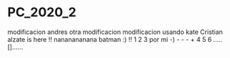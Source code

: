 # PC_2020_2
modificacion andres
otra modificacion
modificacion usando kate
Cristian alzate is here !!
nananananana batman :) !!
1 2 3 por mi -) - - - +
4 5 6 .....[]......
